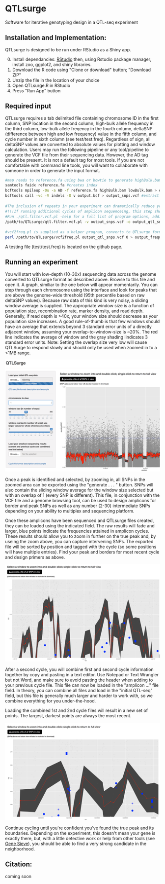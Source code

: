 # QTLsurge
Software for iterative genotyping design in a QTL-seq experiment

## Installation and Implementation:

QTLsurge is designed to be run under RStudio as a Shiny app.  

0. Install dependancies: [RStudio](https://www.rstudio.com/products/rstudio/download/) then, using Rstudio package manager, install zoo, ggplot2, and shiny libraries.
1. Download the R code using "Clone or download" button; "Download ZIP"
2. Unzip the file in the location of your choice
3. Open QTLsurge.R in RStudio
4. Press "Run App" button

## Required input

 QTLsurge requires a tab delimited file containing chromosome ID in the first column, SNP location in the second column, high-bulk allele frequency in the third column, low-bulk allele freqency in the fourth column, deltaSNP (difference between high and low frequency) value in the fifth column, and cycle number in sixth column (see test/test.freq).  Regardless of sign, all deltaSNP values are converted to absolute values for plotting and window calculation.  Users may run the following pipeline or any tool/pipeline to generate the VCF file from their sequencing data. However, the AD tag should be present. It is not a default tag for most tools. If you are not comfortable with command line tools, you will want to collaborate with someone in order to generate the input format.  

```bash
#map reads to reference.fa using bwa or bowtie to generate highBulk.bam and lowBulk.bam
samtools faidx reference.fa #creates index
bcftools mpileup -Ou -a AD -f reference.fa highBulk.bam lowBulk.bam > output.bcf #calls variants and adds fequency information
bcftools call -vc -V indels -O v output.bcf > output_snps.vcf #extract snps

#The inclusion of repeats in your experiment can dramatically reduce your signal strength; therefore, poor mapping quality and excess depth of coverage are two key features to filter on.  So the next step is optional but something like it is highly recommended
#!!!If running additional cycles of amplicon sequenceing, this step should be skipped or modified to reflect higher expected coverage!!!
#Run ./qtl.filter.vcf.pl -help for a full list of program options, additional filtering options are available. If your vcf file includes the bulk parents, qtl.filter.vcf.pl can use them to filter SNPs where parents are heterozygous or not polymorphic.
/path/to/QTLsurge/qtl.filter.vcf.pl -v output_snps.vcf -o output_qtl_snps --pop1_name highBulk --pop2_name lowBulk --min_depth 5 --max_depth 60 --qual 50 --mq 50 --pop_ratio

#vcf2freq.pl is supplied as a helper program, converts to QTLsurge format.  The last argument is the cycle you are on.  Use 0 if this is your initial, standard QTL-seq experiment.  This script is not robust to variation in genotype format and only accepts "GT:PL:AD" format that results from this pipeline.
perl /path/to/QTLsurge/vcf2freq.pl output_qtl_snps.vcf 0 > output_frequency_file.txt
```

A testing file (test/test.freq) is located on the github page.
 
## Running an experiment

You will start with low-depth (10-30x) sequencing data across the genome converted to QTLsurge format as described above.  Browse to this file and open it.  A graph, similiar to the one below will appear momentarily.  You can step through each chromosome using the interface and look for peaks that are above the genome-wide threshold (95th percentile based on raw deltaSNP values).  Because raw data of this kind is very noisy, a sliding window average is supplied.  The appropriate window size is a function of population size, recombination rate, marker density, and read depth.  Generally, if read depth is >40x, your window size should decrease as your population size increases.  A good rule-of-thumb is that few windows should have an average that extends beyond 3 standard error units of a directly adjacent window, assuming your overlap-to-window-size is ~20%.  The red line indicates the average of window and the gray shading iindicates 3 standard error units. Note: Setting the overlap size very low will cause QTLSurge to respond slowly and should only be used when zoomed in to a <1MB range. 
	
![image](./images/loadedFileOverview.png)
	
Once a peak is identified and selected, by zooming in, all SNPs in the zoomed area can be exported using the "generate . . . " button.  SNPs will also contain the sliding window average for the window size selected but with an overlap of 1 (every SNP is different).  This file, in conjunction with the VCF file and a genome browsing tool, can be used to design amplicons for border and peak SNPs as well as any number (2-30) intermediate SNPs depending on your ability to multiplex and sequencing platform.

Once these amplicons have been sequenced and QTLsurge files created, they can be loaded using the indicated field.  The raw results will fade and larger, blue points indicate the frequencies attained in amplicon cycles.  These results should allow you to zoom in further on the true peak and, by useing the zoom above, you can capture intervening SNPs.  The exported file will be sorted by position and tagged with the cycle (so some positions will have multiple entries).  Find your peak and borders for most recent cycle and design primers as above.
  
  ![image](./images/cycle1.png)
  
  After a second cycle, you will combine first and second cycle information together by copy and pasting in a text editor.  Use Notepad or Text Wrangler but not Word, and make sure to avoid pasting the header when adding to your previous cycle file. This file can now be loaded in the "amplicon ..." file field.  In theory, you can combine all files and load in the "initial QTL-seq" field, but this file is generally much larger and harder to work with, so we combine everything for you under-the-hood.
  
  Loading the combined 1st and 2nd cycle files will result in a new set of points.  The largest, darkest points are always the most recent.
  
  ![image](./images/cycle2.png)
  
  Continue cycling until you're confident you've found the true peak and its boundaries.  Depending on the experiment, this doesn't mean your gene is exactly there, but, with a little detective work or help from other tools (see [Gene Sieve](http://genemachine.net/pages/leapFrog.html)), you should be able to find a very strong candidate in the neighborhood.


## Citation:
coming soon
